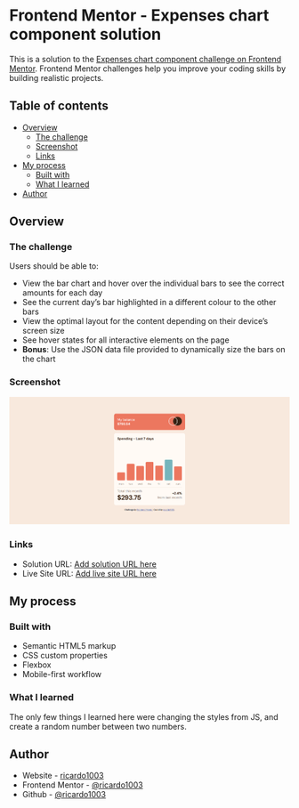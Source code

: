 # Frontend Mentor - Expenses chart component solution

This is a solution to the [Expenses chart component challenge on Frontend Mentor](https://www.frontendmentor.io/challenges/expenses-chart-component-e7yJBUdjwt). Frontend Mentor challenges help you improve your coding skills by building realistic projects. 

## Table of contents

- [Overview](#overview)
  - [The challenge](#the-challenge)
  - [Screenshot](#screenshot)
  - [Links](#links)
- [My process](#my-process)
  - [Built with](#built-with)
  - [What I learned](#what-i-learned)
- [Author](#author)

## Overview

### The challenge

Users should be able to:

- View the bar chart and hover over the individual bars to see the correct amounts for each day
- See the current day’s bar highlighted in a different colour to the other bars
- View the optimal layout for the content depending on their device’s screen size
- See hover states for all interactive elements on the page
- **Bonus**: Use the JSON data file provided to dynamically size the bars on the chart

### Screenshot

![](./images/image.png)

### Links

- Solution URL: [Add solution URL here](https://www.frontendmentor.io/profile/ricardo1003/solutions)
- Live Site URL: [Add live site URL here](https://ricardo1003.github.io/Expenses-chart-component/)

## My process

### Built with

- Semantic HTML5 markup
- CSS custom properties
- Flexbox
- Mobile-first workflow

### What I learned

The only few things I learned here were changing the styles from JS, and create a random number between two numbers.

## Author

- Website - [ricardo1003](https://ricardo1003.github.io/Expenses-chart-component/)
- Frontend Mentor - [@ricardo1003](https://www.frontendmentor.io/profile/ricardo1003)
- Github - [@ricardo1003](https://www.Github.com/ricardo1003)